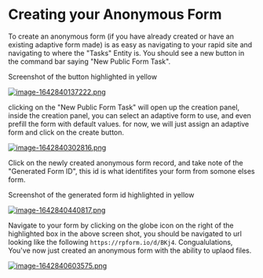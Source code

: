 # Creating your Anonymous Form

To create an anonymous form (if you have already created or have an existing adaptive form made) is as easy as navigating to your rapid site and navigating to where the "Tasks" Entity is. You should see a new button in the command bar saying "New Public Form Task".

<p class="callout info">Screenshot of the button highlighted in yellow</p>

[![image-1642840137222.png](https://docs.rapidplatform.com/uploads/images/gallery/2022-01/scaled-1680-/v4HFiwdB4uURSrn9-image-1642840137222.png)](https://docs.rapidplatform.com/uploads/images/gallery/2022-01/v4HFiwdB4uURSrn9-image-1642840137222.png)

clicking on the "New Public Form Task" will open up the creation panel, inside the creation panel, you can select an adaptive form to use, and even prefill the form with default values. for now, we will just assign an adaptive form and click on the create button.

[![image-1642840302816.png](https://docs.rapidplatform.com/uploads/images/gallery/2022-01/scaled-1680-/HvBOh6PAkaU9pVZS-image-1642840302816.png)](https://docs.rapidplatform.com/uploads/images/gallery/2022-01/HvBOh6PAkaU9pVZS-image-1642840302816.png)

Click on the newly created anonymous form record, and take note of the "Generated Form ID", this id is what identifites your form from somone elses form.

<p class="callout info">Screenshot of the generated form id highlighted in yellow</p>

[![image-1642840440817.png](https://docs.rapidplatform.com/uploads/images/gallery/2022-01/scaled-1680-/NYiUe1PcISYE2rCT-image-1642840440817.png)](https://docs.rapidplatform.com/uploads/images/gallery/2022-01/NYiUe1PcISYE2rCT-image-1642840440817.png)

Navigate to your form by clicking on the globe icon on the right of the highlighted box in the above screen shot, you should be navigated to url looking like the following `https://rpform.io/d/BKj4`. Congualulations, You've now just created an anonymous form with the ability to uplaod files.

[![image-1642840603575.png](https://docs.rapidplatform.com/uploads/images/gallery/2022-01/scaled-1680-/6U2y9R0kedGg35NC-image-1642840603575.png)](https://docs.rapidplatform.com/uploads/images/gallery/2022-01/6U2y9R0kedGg35NC-image-1642840603575.png)